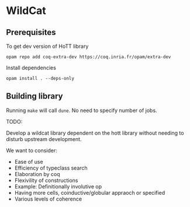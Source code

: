 # WildCat

## Prerequisites

To get dev version of HoTT library

```shell
opam repo add coq-extra-dev https://coq.inria.fr/opam/extra-dev
```

Install dependencies

```shell
opam install . --deps-only
```

## Building library

Running `make` will call `dune`. No need to specify number of jobs.


TODO:

Develop a wildcat library dependent on the hott library without needing to disturb upstream development.

We want to consider:

 * Ease of use
 * Efficiency of typeclass search
 * Elaboration by coq
 * Flexivility of constructions
 * Example: Definitionally involutive op
 * Having more cells, coinductive/globular appraoch or specified
 * Various levels of coherence
 
 
